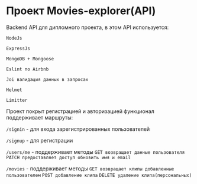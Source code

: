 # Проект Movies-explorer(API)
Backend API для дипломного проекта, в этом API используется: 

`NodeJs`

`ExpressJs`

`MongoDB + Mongoose`

`Eslint по Airbnb`

`Joi валидация данных в запросах`

`Helmet`

`Limitter`


Проект покрыт регистрацией и авторизацией
функционал поддерживает маршруты:

`/signin` - для входа зарегистрированных пользователей

`/signup` - для регистрации

`/users/me` - поддерживает методы `GET возвращает данные пользователя` `PATCH предоставляет доступ обновить имя и email`

`/movies` - поддерживает методы `GET возвращает клипы добавленные пользователем` `POST добавление клипа` `DELETE удаление клипа(персональных)`

